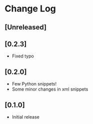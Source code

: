 # Change Log

## [Unreleased]

## [0.2.3]
- Fixed typo

## [0.2.0]
- Few Python snippets!
- Some minor changes in xml snippets

## [0.1.0]
- Initial release